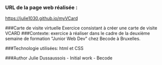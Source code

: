 ### URL de la page web réalisée :
https://julie1030.github.io/myVCard

###Carte de visite virtuelle
Exercice consistant à créer une carte de visite VCARD 
###Contexte:
exercice à réaliser dans le cadre de la deuxième semaine de formation "Junior Web Dev" chez Becode à Bruxelles.

###Technologie utilisées:
html et CSS

###Author
Julie Dussaussois - Initial work - Becode
